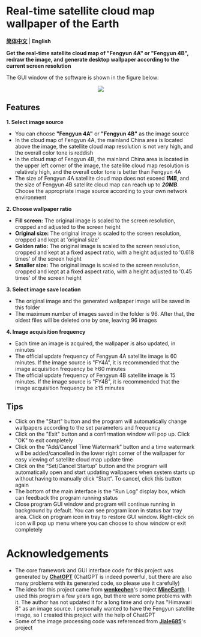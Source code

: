# Real-time satellite cloud map wallpaper of the Earth
[**简体中文**](README.md) | **English**

**Get the real-time satellite cloud map of "Fengyun 4A" or "Fengyun 4B", redraw the image, and generate desktop wallpaper according to the current screen resolution**

The GUI window of the software is shown in the figure below:

<div align=center><img src="https://github.com/xu-liyan/current_earth_wallpaper/assets/43141587/c32ce7e7-49ec-44a3-b253-f652e4a35aec"></div>

## Features
**1. Select image source**
* You can choose **"Fengyun 4A"** or **"Fengyun 4B"** as the image source
* In the cloud map of Fengyun 4A, the mainland China area is located above the image, the satellite cloud map resolution is not very high, and the overall color tone is reddish
* In the cloud map of Fengyun 4B, the mainland China area is located in the upper left corner of the image, the satellite cloud map resolution is relatively high, and the overall color tone is better than Fengyun 4A
* The size of Fengyun 4A satellite cloud map does not exceed ***1MB***, and the size of Fengyun 4B satellite cloud map can reach up to ***20MB***. Choose the appropriate image source according to your own network environment

**2. Choose wallpaper ratio**
* **Fill screen:** The original image is scaled to the screen resolution, cropped and adjusted to the screen height
* **Original size:** The original image is scaled to the screen resolution, cropped and kept at 'original size'
* **Golden ratio:** The original image is scaled to the screen resolution, cropped and kept at a fixed aspect ratio, with a height adjusted to '0.618 times' of the screen height
* **Smaller size:** The original image is scaled to the screen resolution, cropped and kept at a fixed aspect ratio, with a height adjusted to '0.45 times' of the screen height

**3. Select image save location**
* The original image and the generated wallpaper image will be saved in this folder
* The maximum number of images saved in the folder is 96. After that, the oldest files will be deleted one by one, leaving 96 images

**4. Image acquisition frequency**
* Each time an image is acquired, the wallpaper is also updated, in minutes
* The official update frequency of Fengyun 4A satellite image is 60 minutes. If the image source is "FY4A", it is recommended that the image acquisition frequency be ≥60 minutes
* The official update frequency of Fengyun 4B satellite image is 15 minutes. If the image source is "FY4B", it is recommended that the image acquisition frequency be ≥15 minutes

## Tips
* Click on the "Start" button and the program will automatically change wallpapers according to the set parameters and frequency
* Click on the "Exit" button and a confirmation window will pop up. Click "OK" to exit completely
* Click on the “Add/Cancel Time Watermark” button and a time watermark will be added/cancelled in the lower right corner of the wallpaper for easy viewing of satellite cloud map update time
* Click on the “Set/Cancel Startup” button and the program will automatically open and start updating wallpapers when system starts up without having to manually click “Start”. To cancel, click this button again
* The bottom of the main interface is the “Run Log” display box, which can feedback the program running status
* Close program GUI window and program will continue running in background by default. You can see program icon in status bar tray area. Click on program icon in tray to restore GUI window. Right-click on icon will pop up menu where you can choose to show window or exit completely

# Acknowledgements
* The core framework and GUI interface code for this project was generated by [**ChatGPT**](https://chat.openai.com/chat) (ChatGPT is indeed powerful, but there are also many problems with its generated code, so please use it carefully)
* The idea for this project came from [**wenkechen**](https://github.com/wenkechen)'s project [**MineEarth**](https://github.com/wenkechen/MineEarth). I used this program a few years ago, but there were some problems with it. The author has not updated it for a long time and only has "Himawari 8" as an image source. I personally wanted to have the Fengyun satellite image, so I created this project with the help of ChatGPT
* Some of the image processing code was referenced from [**Jiale685**](https://blog.csdn.net/L141210113/article/details/102642277?spm=1001.2014.3001.5506)'s project
